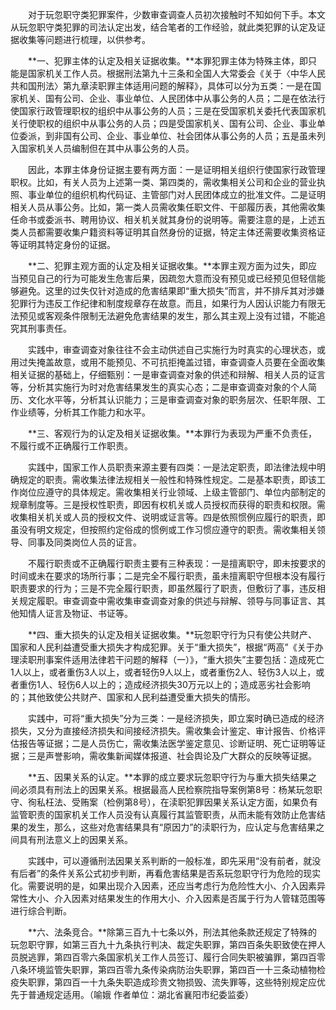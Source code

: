 　　对于玩忽职守类犯罪案件，少数审查调查人员初次接触时不知如何下手。本文从玩忽职守类犯罪的司法认定出发，结合笔者的工作经验，就此类犯罪的认定及证据收集等问题进行梳理，以供参考。

　　**一、犯罪主体的认定及相关证据收集。**本罪犯罪主体为特殊主体，即只能是国家机关工作人员。根据刑法第九十三条和全国人大常委会《关于〈中华人民共和国刑法〉第九章渎职罪主体适用问题的解释》，具体可以分为五类：一是在国家机关、国有公司、企业、事业单位、人民团体中从事公务的人员；二是在依法行使国家行政管理职权的组织中从事公务的人员；三是在受国家机关委托代表国家机关行使职权的组织中从事公务的人员；四是受国家机关、国有公司、企业、事业单位委派，到非国有公司、企业、事业单位、社会团体从事公务的人员；五是虽未列入国家机关人员编制但在其中从事公务的人员。

　　因此，本罪主体身份证据主要有两方面：一是证明相关组织行使国家行政管理职权。比如，有关人员为上述第一类、第四类的，需收集相关公司和企业的营业执照、事业单位的组织机构代码证、主管部门对人民团体成立的批准文件。二是证明相关人员从事公务。比如，第一类人员需收集任职文件、干部履历表，其他需收集任命书或委派书、聘用协议、相关机关就其身份的说明等。需要注意的是，上述五类人员都需要收集户籍资料等证明其自然身份的证据，特定主体还需要收集资格证等证明其特定身份的证据。

　　**二、犯罪主观方面的认定及相关证据收集。**本罪主观方面为过失，即应当预见自己的行为可能发生危害后果，因疏忽大意而没有预见或已经预见但轻信能够避免。这里的过失仅针对造成的危害结果即“重大损失”而言，并不排斥其对涉嫌犯罪行为违反工作纪律和制度规章存在故意。而且，如果行为人因认识能力有限无法预见或客观条件限制无法避免危害结果的发生，那么其主观上没有过错，不能追究其刑事责任。

　　实践中，审查调查对象往往不会主动供述自己实施行为时真实的心理状态，或用过失掩盖故意，或用不能预见、不可抗拒掩盖过错，审查调查人员要在全面收集相关证据的基础上，仔细甄别：一是审查调查对象的供述和辩解、相关人员的证言等，分析其实施行为时对危害结果发生的真实心态；二是审查调查对象的个人简历、文化水平等，分析其认识能力；三是审查调查对象的职务层次、任职年限、工作业绩等，分析其工作能力和水平。

　　**三、客观行为的认定及相关证据收集。**本罪行为表现为严重不负责任，不履行或不正确履行工作职责。

　　实践中，国家工作人员职责来源主要有四类：一是法定职责，即法律法规中明确规定的职责。需收集法律法规相关一般性和特殊性规定。二是基本职责，即该工作岗位应遵守的具体规定。需收集相关行业领域、上级主管部门、单位内部制定的规章制度等。三是授权性职责，即因有权机关或人员授权而获得的职责和权限。需收集相关机关或人员的授权文件、说明或证言等。四是依照惯例应履行的职责，即虽没有明文规定，但按照约定俗成的惯例或工作习惯应遵守的职责。需收集相关领导、同事及同类岗位人员的证言。

　　不履行职责或不正确履行职责主要有三种表现：一是擅离职守，即未按要求的时间或未在要求的场所行事；二是完全不履行职责，虽未擅离职守但根本没有履行职责要求的行为；三是不完全履行职责，即虽然履行了职责，但敷衍了事，违反相关规定履职。审查调查中需收集审查调查对象的供述与辩解、领导与同事证言、其他知情人证言及物证、书证等。

　　**四、重大损失的认定及相关证据收集。**玩忽职守行为只有使公共财产、国家和人民利益遭受重大损失才构成犯罪。关于“重大损失”，根据“两高”《关于办理渎职刑事案件适用法律若干问题的解释（一）》，“重大损失”主要包括：造成死亡1人以上，或者重伤3人以上，或者轻伤9人以上，或者重伤2人、轻伤3人以上，或者重伤1人、轻伤6人以上的；造成经济损失30万元以上的；造成恶劣社会影响的；其他致使公共财产、国家和人民利益遭受重大损失的情形。

　　实践中，可将“重大损失”分为三类：一是经济损失，即立案时确已造成的经济损失，又分为直接经济损失和间接经济损失。需收集会计鉴定、审计报告、价格评估报告等证据；二是人员伤亡，需收集法医学鉴定意见、诊断证明、死亡证明等证据；三是声誉影响，需收集新闻媒体报道、社会舆论及广大群众的反映等证据。

　　**五、因果关系的认定。**本罪的成立要求玩忽职守行为与重大损失结果之间必须具有刑法上的因果关系。根据最高人民检察院指导案例第8号：杨某玩忽职守、徇私枉法、受贿案（检例第8号），在渎职犯罪因果关系认定方面，如果负有监管职责的国家机关工作人员没有认真履行其监管职责，从而未能有效防止危害结果的发生，那么，这些对危害结果具有“原因力”的渎职行为，应认定与危害结果之间具有刑法意义上的因果关系。

　　实践中，可以遵循刑法因果关系判断的一般标准，即先采用“没有前者，就没有后者”的条件关系公式初步判断，再看危害结果是否系玩忽职守行为危险的现实化。需要说明的是，如果出现介入因素，还应当考虑行为危险性大小、介入因素异常性大小、介入因素对结果发生的作用大小、介入因素是否属于行为人管辖范围等进行综合判断。

　　**六、法条竞合。**除第三百九十七条以外，刑法其他条款还规定了特殊的玩忽职守罪，如第三百九十九条执行判决、裁定失职罪，第四百条失职致使在押人员脱逃罪，第四百零六条国家机关工作人员签订、履行合同失职被骗罪，第四百零八条环境监管失职罪，第四百零九条传染病防治失职罪，第四百一十三条动植物检疫失职罪，第四百一十九条失职造成珍贵文物损毁、流失罪等，这些特别规定应优先于普通规定适用。（喻娥 作者单位：湖北省襄阳市纪委监委）